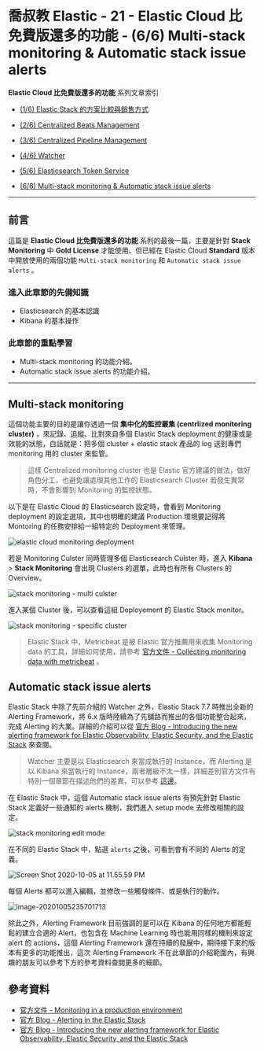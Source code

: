 # 喬叔教 Elastic - 21 - Elastic Cloud 比免費版還多的功能 - (6/6) Multi-stack monitoring & Automatic stack issue alerts

**Elastic Cloud 比免費版還多的功能** 系列文章索引

- [(1/6) Elastic Stack 的方案比較與銷售方式](https://ithelp.ithome.com.tw/articles/10247538)

- [(2/6) Centralized Beats Management](https://ithelp.ithome.com.tw/articles/10248028)

- [(3/6) Centralized Pipeline Management](https://ithelp.ithome.com.tw/articles/10248584)

- [(4/6) Watcher](https://ithelp.ithome.com.tw/articles/10248884)

- [(5/6) Elasticsearch Token Service](https://ithelp.ithome.com.tw/articles/10249181)

- [(6/6) Multi-stack monitoring & Automatic stack issue alerts](https://ithelp.ithome.com.tw/articles/10249630)

---

## 前言

這篇是 **Elastic Cloud 比免費版還多的功能** 系列的最後一篇，主要是針對 **Stack Monitoring** 中 **Gold License** 才能使用、但已經在 Elastic Cloud **Standard** 版本中開放使用的兩個功能 `Multi-stack monitoring` 和 `Automatic stack issue alerts` 。

### 進入此章節的先備知識

- Elasticsearch 的基本認識
- Kibana 的基本操作

### 此章節的重點學習

- Multi-stack monitoring 的功能介紹。
- Automatic stack issue alerts 的功能介紹。

---

## Multi-stack monitoring

這個功能主要的目的是讓你透過一個 **集中化的監控叢集 (centrlized monitoring cluster)** ，來記錄、追縱、比對來自多個 Elastic Stack deployment 的健康或是效能的狀態，白話就是：把多個 cluster + elastic stack 產品的 log 送到專們 monitoring 用的 cluster 來監管。

> 這樣 Centralized monitoring cluster 也是 Elastic 官方建議的做法，做好角色分工，也避免讓處理其他工作的 Elasticsearch Cluster 若發生異常時，不會影響到 Monitoring 的監控狀態。

以下是在 Elastic Cloud 的 Elasticsearch 設定時，會看到 Monitoring deployment 的設定選項，其中也明確的建議 Production 環境要記得將 Montoring 的任務安排給一組特定的 Deployment 來管理。

![elastic cloud monitoring deployment](https://i.imgur.com/Q7xuQ6n.png)

若是 Monitoring Culster 同時管理多個 Elasticsearch Culster 時，進入 **Kibana** > **Stack Monitoring** 會出現 Clusters 的選單，此時也有所有 Clusters 的 Overview。

![stack monitoring - multi culster](https://i.imgur.com/NY5SXpz.png)

進入某個 Cluster 後，可以查看這組 Deployement 的 Elastic Stack monitor。

![stack monitoring - specific cluster](https://i.imgur.com/hO3c9xO.png)

> Elastic Stack 中，Metricbeat 是被 Elastic 官方推薦用來收集 Monitoring data 的工具，詳細如何使用，請參考 [官方文件 - Collecting monitoring data with metricbeat](https://www.elastic.co/guide/en/elasticsearch/reference/current/configuring-metricbeat.html) 。



## Automatic stack issue alerts

Elastic Stack 中除了先前介紹的 Watcher 之外，Elastic Stack 7.7 時推出全新的 Alerting Framework，將 6.x 版時陸續為了先舖路而推出的各個功能整合起來，完成 Alerting 的大業。詳細的介紹可以從 [官方 Blog - Introducing the new alerting framework for Elastic Observability, Elastic Security, and the Elastic Stack](https://www.elastic.co/blog/introducing-the-new-alerting-framework-for-observability-security-and-the-elastic-stack) 來查閱。

> Watcher 主要是以 Elasticsearch 來當成執行的 Instance，而 Alerting 是以 Kibana 來當執行的 Instance，兩者層級不太一樣，詳細差別官方文件有特別一個章節在描述他們的差異，可以參考 [這邊](https://www.elastic.co/guide/en/kibana/current/alerting-getting-started.html#alerting-concepts-differences)。

在 Elastic Stack 中，這個 Automatic stack issue alerts 有預先針對 Elastic Stack 定義好一些通知的 alerts 機制，我們進入 setup mode 去修改相關的設定。

![stack monitoring edit mode](https://i.imgur.com/QNtlstv.png)

在不同的 Elastic Stack 中，點選 `alerts` 之後，可看到會有不同的 Alerts 的定義。

![Screen Shot 2020-10-05 at 11.55.59 PM](https://i.imgur.com/dMfOTNz.png)

每個 Alerts 都可以進入編輯，並修改一些觸發條件、或是執行的動作。

![image-20201005235701713](https://i.imgur.com/WMwTTBg.png)

除此之外，Alerting Framework 目前強調的是可以在 Kibana 的任何地方都能輕鬆的建立合適的 Alert，也包含在 Machine Learning 時也能用同樣的機制來設定 alert 的 actions，這個 Alerting Framework 還在持續的發展中，期待接下來的版本有更多的功能推出，這次 Alerting Framework 不在此章節的介紹範圍內，有興趣的朋友可以參考下方的參考資料查閱更多的細節。



## 參考資料

- [官方文件 - Monitoring in a production environment](https://www.elastic.co/guide/en/elasticsearch/reference/current/monitoring-production.html)
- [官方 Blog - Alerting in the Elastic Stack](https://www.elastic.co/blog/alerting-in-the-elastic-stack)
- [官方 Blog - Introducing the new alerting framework for Elastic Observability, Elastic Security, and the Elastic Stack](https://www.elastic.co/blog/introducing-the-new-alerting-framework-for-observability-security-and-the-elastic-stack)


